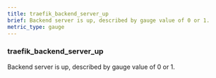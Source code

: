 ```yaml
---
title: traefik_backend_server_up
brief: Backend server is up, described by gauge value of 0 or 1.
metric_type: gauge
---
```

### traefik_backend_server_up

Backend server is up, described by gauge value of 0 or 1.